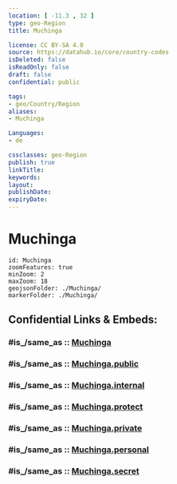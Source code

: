 ```yaml
---
location: [ -11.3 , 32 ] 
type: geo-Region
title: Muchinga

license: CC BY-SA 4.0
source: https://datahub.io/core/country-codes
isDeleted: false
isReadOnly: false
draft: false
confidential: public

tags:
- geo/Country/Region
aliases:
- Muchinga

Languages:
- de

cssclasses: geo-Region
publish: true
linkTitle: 
keywords: 
layout: 
publishDate: 
expiryDate: 
---
```


# Muchinga

```leaflet
id: Muchinga
zoomFeatures: true 
minZoom: 2 
maxZoom: 18
geojsonFolder: ./Muchinga/
markerFolder: ./Muchinga/
```


## Confidential Links & Embeds: 

### #is_/same_as :: [Muchinga](/_Standards/Earth/Continent/Africa/Africa~Central/Zambia/Provinces~Zambia/Muchinga.md) 

### #is_/same_as :: [Muchinga.public](/_public/Earth/Continent/Africa/Africa~Central/Zambia/Provinces~Zambia/Muchinga.public.md) 

### #is_/same_as :: [Muchinga.internal](/_internal/Earth/Continent/Africa/Africa~Central/Zambia/Provinces~Zambia/Muchinga.internal.md) 

### #is_/same_as :: [Muchinga.protect](/_protect/Earth/Continent/Africa/Africa~Central/Zambia/Provinces~Zambia/Muchinga.protect.md) 

### #is_/same_as :: [Muchinga.private](/_private/Earth/Continent/Africa/Africa~Central/Zambia/Provinces~Zambia/Muchinga.private.md) 

### #is_/same_as :: [Muchinga.personal](/_personal/Earth/Continent/Africa/Africa~Central/Zambia/Provinces~Zambia/Muchinga.personal.md) 

### #is_/same_as :: [Muchinga.secret](/_secret/Earth/Continent/Africa/Africa~Central/Zambia/Provinces~Zambia/Muchinga.secret.md)


